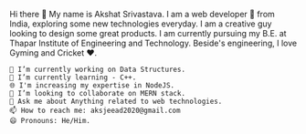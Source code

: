 Hi there 👋
My name is Akshat Srivastava. I am a web developer 🚀 from India, exploring some new technologies everyday. I am a creative guy looking to design some great products. 
I am currently pursuing my B.E. at Thapar Institute of Engineering and Technology. Beside's engineering, I love Gyming and Cricket ❤️.

	🔭 I’m currently working on Data Structures.	   
	🌱 I’m currently learning - C++.
	🌐 I'm increasing my expertise in NodeJS.
	👯 I’m looking to collaborate on MERN stack.
	💬 Ask me about Anything related to web technologies.
	📫 How to reach me: aksjeead2020@gmail.com
	😄 Pronouns: He/Him.


<!---
Aks9111hat/Aks9111hat is a ✨ special ✨ repository because its `README.md` (this file) appears on your GitHub profile.
You can click the Preview link to take a look at your changes.
--->
